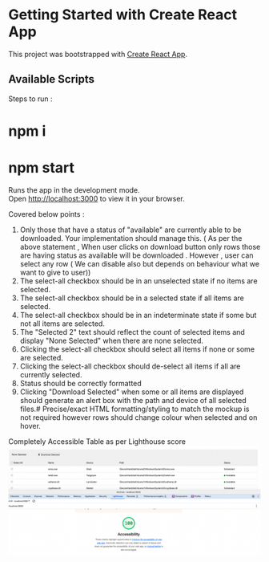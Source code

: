 # Getting Started with Create React App

This project was bootstrapped with [Create React App](https://github.com/facebook/create-react-app).

## Available Scripts

Steps to run :

# npm i

# npm start

Runs the app in the development mode.\
Open [http://localhost:3000](http://localhost:3000) to view it in your browser.


Covered below points :

1. Only those that have a status of "available" are currently able to be downloaded. Your implementation should manage this.
  ( As per the above statement , When user clicks on download button only rows those are having status as available will be downloaded .
  However , user can select any row ( We can disable also but depends on behaviour what we want to give to user))
2. The select-all checkbox should be in an unselected state if no items are selected.
3. The select-all checkbox should be in a selected state if all items are selected.
4. The select-all checkbox should be in an indeterminate state if some but not all items are selected.
5. The "Selected 2" text should reflect the count of selected items and display "None Selected" when there are none selected.
6. Clicking the select-all checkbox should select all items if none or some are selected.
7. Clicking the select-all checkbox should de-select all items if all are currently selected.
8. Status should be correctly formatted
9. Clicking "Download Selected" when some or all items are displayed should generate an alert box with the path and device of all selected files.# Precise/exact HTML formatting/styling to match the mockup is not required however rows should change colour when selected and on hover.


Completely Accessible Table as per Lighthouse score
![Lighthouse Score](image.png)


